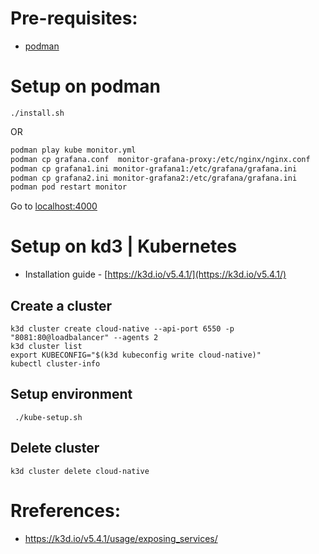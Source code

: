 # Pre-requisites:
- [podman](https://podman.io/getting-started/installation)
# Setup on podman
```
./install.sh
```
OR
```bash
podman play kube monitor.yml 
podman cp grafana.conf  monitor-grafana-proxy:/etc/nginx/nginx.conf
podman cp grafana1.ini monitor-grafana1:/etc/grafana/grafana.ini    
podman cp grafana2.ini monitor-grafana2:/etc/grafana/grafana.ini
podman pod restart monitor
```

Go to [localhost:4000](http://localhost:4000)

# Setup on kd3 | Kubernetes
- Installation guide - [https://k3d.io/v5.4.1/](https://k3d.io/v5.4.1/)
## Create a cluster
```
k3d cluster create cloud-native --api-port 6550 -p "8081:80@loadbalancer" --agents 2
k3d cluster list
export KUBECONFIG="$(k3d kubeconfig write cloud-native)"
kubectl cluster-info
```
## Setup environment
```
 ./kube-setup.sh 
```
## Delete cluster
```
k3d cluster delete cloud-native
```

# Rreferences:
- https://k3d.io/v5.4.1/usage/exposing_services/